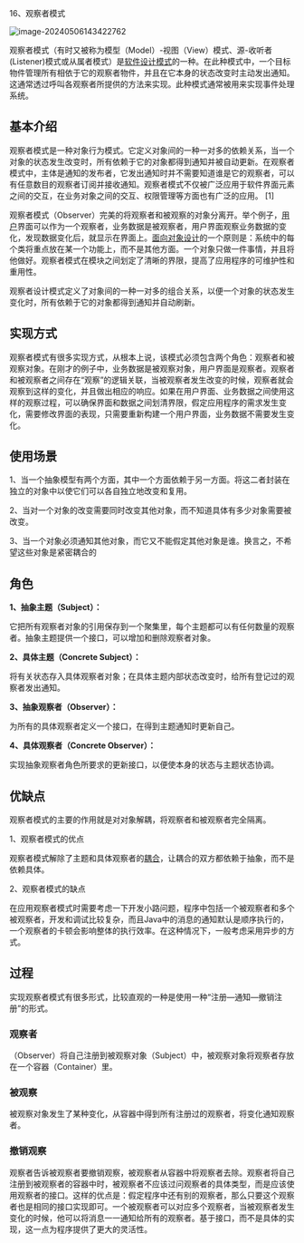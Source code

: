 16、观察者模式

![image-20240506143422762](C:\Users\75414\AppData\Roaming\Typora\typora-user-images\image-20240506143422762.png)

观察者模式（有时又被称为模型（Model）-视图（View）模式、源-收听者(Listener)模式或从属者模式）是[软件设计模式](https://baike.baidu.com/item/软件设计模式/2117635?fromModule=lemma_inlink)的一种。在此种模式中，一个目标物件管理所有相依于它的观察者物件，并且在它本身的状态改变时主动发出通知。这通常透过呼叫各观察者所提供的方法来实现。此种模式通常被用来实现事件处理系统。

## 基本介绍

观察者模式是一种对象行为模式。它定义对象间的一种一对多的依赖关系，当一个对象的状态发生改变时，所有依赖于它的对象都得到通知并被自动更新。在观察者模式中，主体是通知的发布者，它发出通知时并不需要知道谁是它的观察者，可以有任意数目的观察者订阅并接收通知。观察者模式不仅被广泛应用于软件界面元素之间的交互，在业务对象之间的交互、权限管理等方面也有广泛的应用。 [1]

观察者模式（Observer）完美的将观察者和被观察的对象分离开。举个例子，[用户](https://baike.baidu.com/item/用户/3621489?fromModule=lemma_inlink)界面可以作为一个观察者，业务数据是被观察者，用户界面观察业务数据的变化，发现数据变化后，就显示在界面上。[面向对象设计](https://baike.baidu.com/item/面向对象设计/0?fromModule=lemma_inlink)的一个原则是：系统中的每个类将重点放在某一个功能上，而不是其他方面。一个对象只做一件事情，并且将他做好。观察者模式在模块之间划定了清晰的界限，提高了应用程序的可维护性和重用性。

观察者设计模式定义了对象间的一种一对多的组合关系，以便一个对象的状态发生变化时，所有依赖于它的对象都得到通知并自动刷新。

## 实现方式

观察者模式有很多实现方式，从根本上说，该模式必须包含两个角色：观察者和被观察对象。在刚才的例子中，业务数据是被观察对象，用户界面是观察者。观察者和被观察者之间存在“观察”的逻辑关联，当被观察者发生改变的时候，观察者就会观察到这样的变化，并且做出相应的响应。如果在用户界面、业务数据之间使用这样的观察过程，可以确保界面和数据之间划清界限，假定应用程序的需求发生变化，需要修改界面的表现，只需要重新构建一个用户界面，业务数据不需要发生变化。

## 使用场景

1、当一个抽象模型有两个方面，其中一个方面依赖于另一方面。将这二者封装在独立的对象中以使它们可以各自独立地改变和复用。

2、当对一个对象的改变需要同时改变其他对象，而不知道具体有多少对象需要被改变。

3、当一个对象必须通知其他对象，而它又不能假定其他对象是谁。换言之，不希望这些对象是紧密耦合的

## 角色

**1、抽象主题（Subject）：**

它把所有观察者对象的引用保存到一个聚集里，每个主题都可以有任何数量的观察者。抽象主题提供一个接口，可以增加和删除观察者对象。

**2、具体主题（Concrete Subject）：**

将有关状态存入具体观察者对象；在具体主题内部状态改变时，给所有登记过的观察者发出通知。

**3、抽象观察者（Observer）：**

为所有的具体观察者定义一个接口，在得到主题通知时更新自己。

**4、具体观察者（Concrete Observer）：**

实现抽象观察者角色所要求的更新接口，以便使本身的状态与主题状态协调。

## 优缺点

观察者模式的主要的作用就是对对象解耦，将观察者和被观察者完全隔离。

1、观察者模式的优点

观察者模式解除了主题和具体观察者的[耦合](https://baike.baidu.com/item/耦合/2821124?fromModule=lemma_inlink)，让耦合的双方都依赖于抽象，而不是依赖具体。

2、观察者模式的缺点

在应用观察者模式时需要考虑一下开发小路问题，程序中包括一个被观察者和多个被观察者，开发和调试比较复杂，而且Java中的消息的通知默认是顺序执行的，一个观察者的卡顿会影响整体的执行效率。在这种情况下，一般考虑采用异步的方式。

## 过程

实现观察者模式有很多形式，比较直观的一种是使用一种“注册—通知—撤销注册”的形式。

### 观察者

（Observer）将自己注册到被观察对象（Subject）中，被观察对象将观察者存放在一个容器（Container）里。

### 被观察

被观察对象发生了某种变化，从容器中得到所有注册过的观察者，将变化通知观察者。

### 撤销观察

观察者告诉被观察者要撤销观察，被观察者从容器中将观察者去除。观察者将自己注册到被观察者的容器中时，被观察者不应该过问观察者的具体类型，而是应该使用观察者的接口。这样的优点是：假定程序中还有别的观察者，那么只要这个观察者也是相同的接口实现即可。一个被观察者可以对应多个观察者，当被观察者发生变化的时候，他可以将消息一一通知给所有的观察者。基于接口，而不是具体的实现，这一点为程序提供了更大的灵活性。